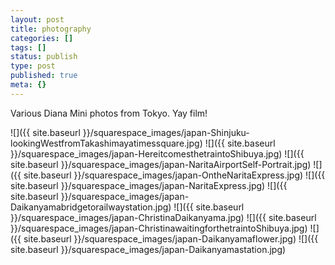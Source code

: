 ```yaml
---
layout: post
title: photography
categories: []
tags: []
status: publish
type: post
published: true
meta: {}
---
```


Various Diana Mini photos from Tokyo. Yay film!

![]({{ site.baseurl }}/squarespace_images/japan-Shinjuku-lookingWestfromTakashimayatimessquare.jpg)
![]({{ site.baseurl }}/squarespace_images/japan-HereitcomesthetraintoShibuya.jpg)
![]({{ site.baseurl }}/squarespace_images/japan-NaritaAirportSelf-Portrait.jpg)
![]({{ site.baseurl }}/squarespace_images/japan-OntheNaritaExpress.jpg)
![]({{ site.baseurl }}/squarespace_images/japan-NaritaExpress.jpg)
![]({{ site.baseurl }}/squarespace_images/japan-Daikanyamabridgetorailwaystation.jpg)
![]({{ site.baseurl }}/squarespace_images/japan-ChristinaDaikanyama.jpg)
![]({{ site.baseurl }}/squarespace_images/japan-ChristinawaitingforthetraintoShibuya.jpg)
![]({{ site.baseurl }}/squarespace_images/japan-Daikanyamaflower.jpg)
![]({{ site.baseurl }}/squarespace_images/japan-Daikanyamastation.jpg)
